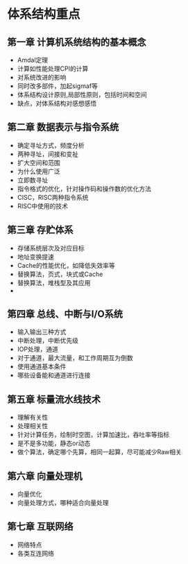 # 体系结构重点

## 第一章  计算机系统结构的基本概念

- Amdal定理
- 计算如性能处理CPI的计算
- 对系统改进的影响
- 同时改多部件，加起sigmaf等
- 体系结构设计原则,局部性原则，包括时间和空间
- 缺点，对体系结构对感想感悟

## 第二章 数据表示与指令系统

- 确定寻址方式，频度分析
- 两种寻址，间接和变祉
- 扩大空间和范围
- 为什么使用广泛
- 立即数寻址
- 指令格式的优化，针对操作码和操作数的优化方法
- CISC，RISC两种指令系统
- RISC中使用的技术

## 第三章 存贮体系

- 存储系统层次及对应目标
- 地址变换提速
- Cache的性能优化，如降低失效率等
- 替换算法，页式，块式或Cache
- 替换算法，堆栈型及其应用
- 

## 第四章 总线、中断与I/O系统

- 输入输出三种方式
- 中断处理，中断优先级
- IOP处理，通道
- 对于通道，最大流量，和工作周期互为倒数
- 使用通道基本条件
- 哪些设备能和通道进行连接

## 第五章 标量流水线技术

- 理解有关性
- 处理相关性
- 针对计算任务，绘制时空图，计算加速比，吞吐率等指标
- 是不是多功能，静态or动态
- 做个算法，确定哪个先算，相同一起算，尽可能减少Raw相关

## 第六章 向量处理机

- 向量优化
- 向量处理方式，哪种适合向量处理

## 第七章 互联网络

- 网络特点
- 各类互连网络
